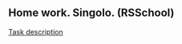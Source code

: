 ## Home work. Singolo. (RSSchool)

[Task description](https://github.com/rolling-scopes-school/tasks/blob/master/tasks/markups/level-2/singolo/part-1/singolo-1-ru.md)
